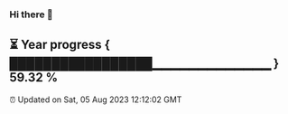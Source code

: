 ### Hi there 👋
⏳ Year progress { █████████████████▁▁▁▁▁▁▁▁▁▁▁▁▁ } 59.32 %
---
⏰ Updated on Sat, 05 Aug 2023 12:12:02 GMT

